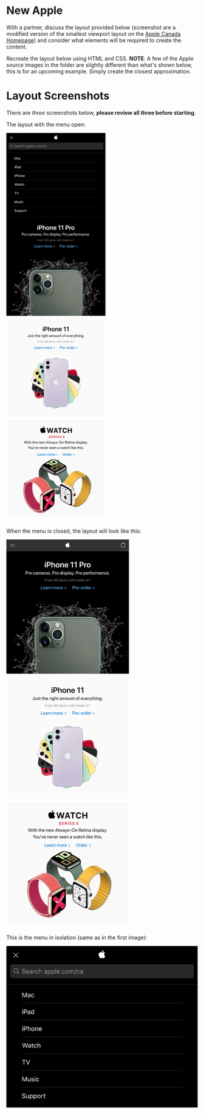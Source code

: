 # New Apple

With a partner, discuss the layout provided below (screenshot are a modified version of the smallest viewport layout on the [Apple Canada Homepage](https://www.apple.com/ca/)) and consider what elements will be required to create the content.

Recreate the layout below using HTML and CSS. **NOTE**: A few of the Apple source images in the folder are slightly different than what's shown below, this is for an upcoming example. Simply create the closest approximation.

# Layout Screenshots

There are _three_ screenshots below, **please review all three before starting.**

The layout with the menu open:

![Apple's Mobile Layout](img/sample-layout-open-menu.png?raw=true "Apple's Mobile Layout")

When the menu is closed, the layout will look like this:

![Apple's Mobile w/ Closed Menu](img/sample-layout.png?raw=true "Apple's Mobile w/ Closed Menu")

This is the menu in isolation (same as in the first image):

![The Menu](img/sample-layout-menu.png?raw=true "The Menu")